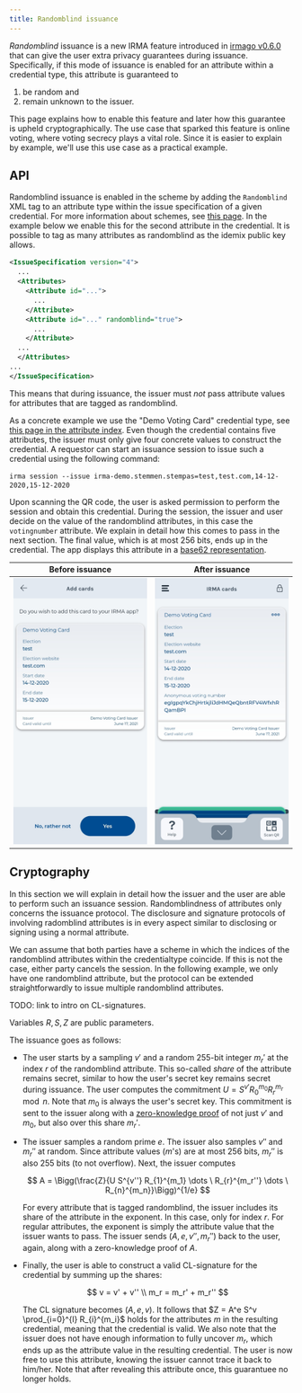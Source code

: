 ```yaml
---
title: Randomblind issuance
---
```


<script type="text/x-mathjax-config">
  MathJax.Hub.Config({
    extensions: ["tex2jax.js"],
    jax: ["input/TeX", "output/HTML-CSS"],
    tex2jax: {
      inlineMath: [ ['$','$'], ["\\(","\\)"] ],
      displayMath: [ ['$$','$$'], ["\\[","\\]"] ],
      processEscapes: true
    },
    "HTML-CSS": { fonts: ["TeX"] }
  });
</script>
<script type="text/javascript" async src="https://cdnjs.cloudflare.com/ajax/libs/mathjax/2.7.5/MathJax.js"></script>

*Randomblind* issuance is a new IRMA feature introduced in
[irmago v0.6.0](https://github.com/privacybydesign/irmago/releases/tag/v0.6.0)
that can give the user extra privacy
guarantees during issuance.  Specifically, if this mode of issuance is enabled
for an attribute within a credential type, this attribute is guaranteed to 
  1) be random and 
  2) remain unknown to the issuer. 

This page explains how to enable this feature and later how this guarantee is
upheld cryptographically.  The use case that sparked this feature is online
voting, where voting secrecy plays a vital role. Since it is easier to
explain by example, we'll use this use case as a practical example.


## API

Randomblind issuance is enabled in the scheme by adding the `Randomblind` XML
tag to an attribute type within the issue specification of a given credential.
For more information about schemes, see [this
page](https://irma.app/docs/schemes/).  In the example below we enable this for
the second attribute in the credential. It is possible to tag as many
attributes as randomblind as the idemix public key allows.

``` xml
<IssueSpecification version="4">
  ...
  <Attributes>
    <Attribute id="...">
      ...
    </Attribute>
    <Attribute id="..." randomblind="true">
      ...
    </Attribute>
  ...
  </Attributes>
...
</IssueSpecification>
```

This means that during issuance, the issuer must *not* pass attribute values for
attributes that are tagged as randomblind.

As a concrete example we use the "Demo Voting Card" credential type, see [this
page in the attribute
index](https://privacybydesign.foundation/attribute-index/en/irma-demo.stemmen.stempas.html#irma-demo.stemmen.stempas.election).
Even though the credential contains five attributes, the issuer must only give
four concrete values to construct the credential. A requestor can start an
issuance session to issue such a credential using the following command:

```
irma session --issue irma-demo.stemmen.stempas=test,test.com,14-12-2020,15-12-2020
```

Upon scanning the QR code, the user is asked permission to perform the session and
obtain this credential.  During the session, the issuer and user decide on the
value of the randomblind attributes, in this case the `votingnumber` attribute.
We explain in detail how this comes to pass in the next section. The final
value, which is at most 256 bits, ends up in the credential. The app displays
this attribute in a [base62 representation](https://en.wikipedia.org/wiki/Base62).


Before issuance               |  After issuance
:----------------------------:|:----------------------------:
![Permission](assets/rb_permission.jpg) | ![Card](assets/rb_card.jpg)

## Cryptography
In this section we will explain in detail how the issuer and the user are able
to perform such an issuance session. Randomblindness of attributes only concerns
the issuance protocol. The disclosure and signature protocols of involving radomblind attributes
is in every aspect similar to disclosing or signing using a normal attribute.

We can assume that both parties have 
a scheme in which the indices of the randomblind attributes within the
credentialtype coincide. If this is not the case, either party cancels the
session. In the following example, we only have one randomblind attribute, but
the protocol can be extended straightforwardly to issue multiple randomblind
attributes.

TODO: link to intro on CL-signatures.

Variables $R, S, Z$ are public parameters.

The issuance goes as follows:
- The user starts by a sampling $v'$ and a random 255-bit integer $m_{r}'$ at
  the index $r$ of the randomblind attribute.
  This so-called *share* of the attribute remains secret, similar to
  how the user's secret key remains secret during issuance. 
  The user computes the commitment $U = S^{v'} R_0^{m_0} R_r^{m_r} \mod n$.
  Note that $m_0$ is always the user's secret key. This commitment is sent to
  the issuer along with a [zero-knowledge proof](https://irma.app/docs/zkp/)
  of not just $v'$ and $m_0$, but also over this share $m_{r}'$.

- The issuer samples a random prime $e$. The issuer also samples $v''$ and $m_{r}''$ at random.
  Since attribute values ($m$'s) are at most 256 bits, $m_{r}''$ is also 255 bits (to not overflow).
  Next, the issuer computes 

  $$
    A = \Bigg(\frac{Z}{U S^{v''} R_{1}^{m_1} \dots \ R_{r}^{m_r''} \dots \ R_{n}^{m_n}}\Bigg)^{1/e}
  $$

  For every attribute that is tagged randomblind, the issuer includes its share
  of the attribute in the exponent. In this case, only for index $r$.  For
  regular attributes, the exponent is simply the attribute value that the
  issuer wants to pass. The issuer sends $(A, e, v'', m_{r}'')$ back to the
  user, again, along with a zero-knowledge proof of $A$.

- Finally, the user is able to construct a valid CL-signature for the credential
  by summing up the shares:
  
  $$
  v = v' + v'' \\
  m_r = m_r' + m_r''
  $$

  The CL signature becomes $(A, e, v)$. It follows that $Z = A^e S^v
  \prod_{i=0}^{l} R_{i}^{m_i}$ holds for the attributes $m$ in the resulting
  credential, meaning that the credential is valid.  We  also note that the
  issuer does not have enough information to fully uncover $m_r$, which ends up
  as the attribute value in the resulting credential. The user is now free to
  use this attribute, knowing the issuer cannot trace it back to him/her.
  Note that after revealing this attribute once, this guarantuee no longer holds.
